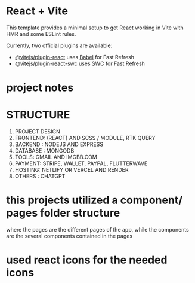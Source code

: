 # React + Vite

This template provides a minimal setup to get React working in Vite with HMR and some ESLint rules.

Currently, two official plugins are available:

- [@vitejs/plugin-react](https://github.com/vitejs/vite-plugin-react/blob/main/packages/plugin-react/README.md) uses [Babel](https://babeljs.io/) for Fast Refresh
- [@vitejs/plugin-react-swc](https://github.com/vitejs/vite-plugin-react-swc) uses [SWC](https://swc.rs/) for Fast Refresh

# project notes

# STRUCTURE

1. PROJECT DESIGN
2. FRONTEND: (REACT) AND SCSS / MODULE, RTK QUERY
3. BACKEND : NODEJS AND EXPRESS
4. DATABASE : MONGODB
5. TOOLS: GMAIL AND IMGBB.COM
6. PAYMENT: STRIPE, WALLET, PAYPAL, FLUTTERWAVE
7. HOSTING: NETLIFY OR VERCEL AND RENDER
8. OTHERS : CHATGPT

# this projects utilized a component/ pages folder structure

where the pages are the different pages of the app, while the components are the several components contained in the pages

# used react icons for the needed icons

